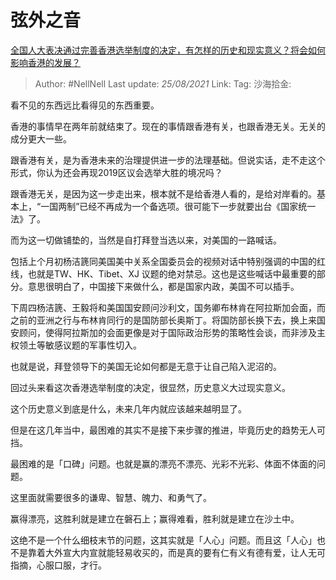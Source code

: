 # 弦外之音
[全国人大表决通过完善香港选举制度的决定，有怎样的历史和现实意义？将会如何影响香港的发展？](https://www.zhihu.com/question/447712125/answer/1775272050)

> Author: #NellNell
> Last update: *25/08/2021*
> Link:
> Tag:
> 沙海拾金:

看不见的东西远比看得见的东西重要。

香港的事情早在两年前就结束了。现在的事情跟香港有关，也跟香港无关。无关的成分更大一些。

跟香港有关，是为香港未来的治理提供进一步的法理基础。但说实话，走不走这个形式，你认为还会再现2019区议会选举大胜的境况吗？

跟香港无关，是因为这一步走出来，根本就不是给香港人看的，是给对岸看的。基本上，“一国两制”已经不再成为一个备选项。很可能下一步就要出台《国家统一法》了。

而为这一切做铺垫的，当然是自打拜登当选以来，对美国的一路喊话。

包括上个月初杨洁篪同美国美中关系全国委员会的视频对话中特别强调的中国的红线，也就是TW、HK、Tibet、XJ 议题的绝对禁忌。这也是这些喊话中最重要的部分。意思很明白了，中国接下来做什么，都是国家内政，美国不可以插手。

下周四杨洁篪、王毅将和美国国安顾问沙利文，国务卿布林肯在阿拉斯加会面，而之前的亚洲之行与布林肯同行的是国防部长奥斯丁。将国防部长换下去，换上来国安顾问，使得阿拉斯加的会面更像是对于国际政治形势的策略性会谈，而非涉及主权领土等敏感议题的军事性切入。

也就是说，拜登领导下的美国无论如何都是无意于让自己陷入泥沼的。

回过头来看这次香港选举制度的决定，很显然，历史意义大过现实意义。

这个历史意义到底是什么，未来几年内就应该越来越明显了。

但是在这几年当中，最困难的其实不是接下来步骤的推进，毕竟历史的趋势无人可挡。

最困难的是「口碑」问题。也就是赢的漂亮不漂亮、光彩不光彩、体面不体面的问题。

这里面就需要很多的谦卑、智慧、魄力、和勇气了。

赢得漂亮，这胜利就是建立在磐石上；赢得难看，胜利就是建立在沙土中。

这绝不是一个什么细枝末节的问题，这其实就是「人心」问题。而且这「人心」也不是靠着大外宣大内宣就能轻易收买的，而是真的要有仁有义有德有爱，让人无可指摘，心服口服，才行。

